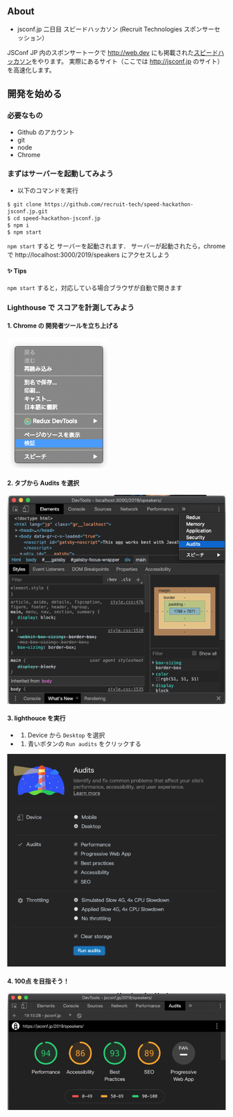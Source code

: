 ## About

- jsconf.jp 二日目 スピードハッカソン (Recruit Technologies スポンサーセッション）

JSConf JP 内のスポンサートークで http://web.dev にも掲載された[スピードハッカソン](https://web.dev/five-ways-airshift-improved-their-react-app/#5.-performance-hackathons)をやります。
実際にあるサイト（ここでは http://jsconf.jp のサイト）を高速化します。


## 開発を始める

### 必要なもの

- Github のアカウント
- git
- node
- Chrome

### まずはサーバーを起動してみよう

- 以下のコマンドを実行

```
$ git clone https://github.com/recruit-tech/speed-hackathon-jsconf.jp.git
$ cd speed-hackathon-jsconf.jp
$ npm i
$ npm start
```

`npm start` すると サーバーを起動されます．
サーバーが起動されたら，chrome で http://localhost:3000/2019/speakers にアクセスしよう

#### :sparkles: Tips

`npm start` すると，対応している場合ブラウザが自動で開きます

### Lighthouse で スコアを計測してみよう

#### 1. Chrome の 開発者ツールを立ち上げる

![launch dev tools](./.github/1.png)

#### 2. タブから Audits を選択

![select lighthouce](./.github/2.png)

#### 3. lighthouce を実行

- 1. Device から `Desktop` を選択
- 1. 青いボタンの `Run audits` をクリックする

![run audits](./.github/3.png)

#### 4. 100点 を目指そう！

![results](./.github/4.png)

